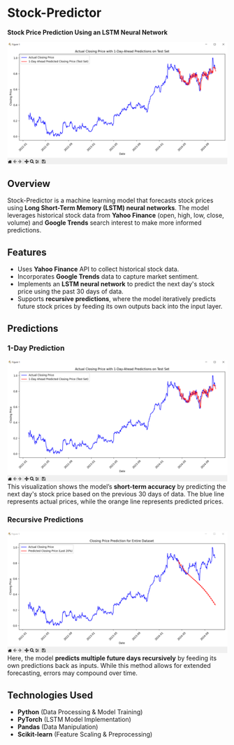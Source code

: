 # Stock-Predictor  
**Stock Price Prediction Using an LSTM Neural Network**  

![Stock Prediction](assets/1-day-predictions.png)  

## Overview  
Stock-Predictor is a machine learning model that forecasts stock prices using **Long Short-Term Memory (LSTM) neural networks**. The model leverages historical stock data from **Yahoo Finance** (open, high, low, close, volume) and **Google Trends** search interest to make more informed predictions.  

## Features  
- Uses **Yahoo Finance** API to collect historical stock data.  
- Incorporates **Google Trends** data to capture market sentiment.  
- Implements an **LSTM neural network** to predict the next day's stock price using the past 30 days of data.  
- Supports **recursive predictions**, where the model iteratively predicts future stock prices by feeding its own outputs back into the input layer.  

## Predictions  

### **1-Day Prediction**  
![1-Day Prediction](assets/1-day-predictions.png)  
This visualization shows the model’s **short-term accuracy** by predicting the next day's stock price based on the previous 30 days of data. The blue line represents actual prices, while the orange line represents predicted prices.  

### **Recursive Predictions**  
![Recursive Predictions](assets/recursive-day-predictions.png)  
Here, the model **predicts multiple future days recursively** by feeding its own predictions back as inputs. While this method allows for extended forecasting, errors may compound over time.  

## Technologies Used  
- **Python** (Data Processing & Model Training)  
- **PyTorch** (LSTM Model Implementation)  
- **Pandas** (Data Manipulation)  
- **Scikit-learn** (Feature Scaling & Preprocessing)  
